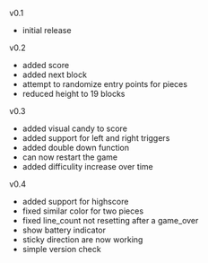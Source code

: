 v0.1
- initial release

v0.2
- added score
- added next block
- attempt to randomize entry points for pieces
- reduced height to 19 blocks

v0.3
- added visual candy to score
- added support for left and right triggers
- added double down function
- can now restart the game
- added difficulity increase over time

v0.4
- added support for highscore
- fixed similar color for two pieces
- fixed line_count not resetting after a game_over
- show battery indicator
- sticky direction are now working
- simple version check